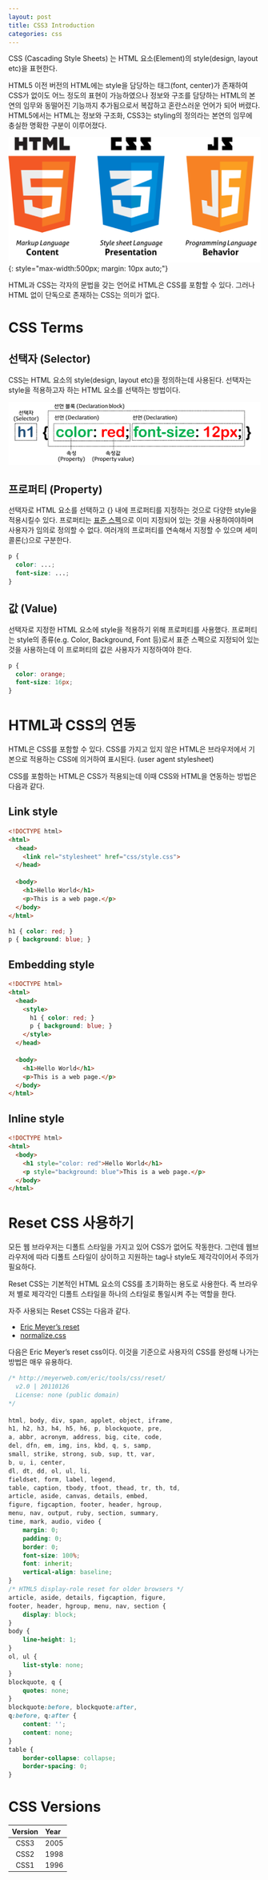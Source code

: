 ```yaml
---
layout: post
title: CSS3 Introduction
categories: css
---
```


CSS (Cascading Style Sheets) 는 HTML 요소(Element)의 style(design, layout etc)을 표현한다.

HTML5 이전 버전의 HTML에는 style을 담당하는 태그(font, center)가 존재하여 CSS가 없이도 어느 정도의 표현이 가능하였으나 정보와 구조를 담당하는 HTML의 본연의 임무와 동떨어진 기능까지 추가됨으로서 복잡하고 혼란스러운 언어가 되어 버렸다. HTML5에서는 HTML는 정보와 구조화, CSS3는 styling의 정의라는 본연의 임무에 충실한 명확한 구분이 이루어졌다.

![html5](/img/html5.png)
{: style="max-width:500px; margin: 10px auto;"}

HTML과 CSS는 각자의 문법을 갖는 언어로 HTML은 CSS를 포함할 수 있다. 그러나 HTML 없이 단독으로 존재하는 CSS는 의미가 없다.

# CSS Terms

## 선택자 (Selector)

CSS는 HTML 요소의 style(design, layout etc)을 정의하는데 사용된다. 선택자는 style을 적용하고자 하는 HTML 요소를 선택하는 방법이다.

![css selector](/img/css-syntax.png)

## 프로퍼티 (Property)

선택자로 HTML 요소를 선택하고 {} 내에 프로퍼티를 지정하는 것으로 다양한 style을 적용시킬수 있다. 프로퍼티는 [표준 스펙](https://www.w3.org/community/webed/wiki/CSS/Properties)으로 이미 지정되어 있는 것을 사용하여야하며 사용자가 임의로 정의할 수 없다. 여러개의 프로퍼티를 연속해서 지정할 수 있으며 세미콜론(;)으로 구분한다.

```css
p {
  color: ...;
  font-size: ...;
}
```

## 값 (Value)

선택자로 지정한 HTML 요소에 style을 적용하기 위해 프로퍼티를 사용했다. 프로퍼티는 style의 종류(e.g. Color, Background, Font 등)로서 표준 스펙으로 지정되어 있는 것을 사용하는데 이 프로퍼티의 값은 사용자가 지정하여야 한다.

```css
p {
  color: orange;
  font-size: 16px;
}
```

# HTML과 CSS의 연동

HTML은 CSS를 포함할 수 있다. CSS를 가지고 있지 않은 HTML은 브라우저에서 기본으로 적용하는 CSS에 의거하여 표시된다. (user agent stylesheet)

CSS를 포함하는 HTML은 CSS가 적용되는데 이때 CSS와 HTML을 연동하는 방법은 다음과 같다.

## Link style

```html
<!DOCTYPE html>
<html>
  <head>
    <link rel="stylesheet" href="css/style.css">
  </head>

  <body>
    <h1>Hello World</h1>
    <p>This is a web page.</p>
  </body>
</html>
```

```css
h1 { color: red; }
p { background: blue; }
```

## Embedding style

```html
<!DOCTYPE html>
<html>
  <head>
    <style>
      h1 { color: red; }
      p { background: blue; }
    </style>
  </head>

  <body>
    <h1>Hello World</h1>
    <p>This is a web page.</p>
  </body>
</html>
```

## Inline style

```html
<!DOCTYPE html>
<html>
  <body>
    <h1 style="color: red">Hello World</h1>
    <p style="background: blue">This is a web page.</p>
  </body>
</html>
```

# Reset CSS 사용하기

모든 웹 브라우저는 디폴트 스타일을 가지고 있어 CSS가 없어도 작동한다. 그런데 웹브라우저에 따라 디폴트 스타일이 상이하고 지원하는 tag나 style도 제각각이어서 주의가 필요하다.

Reset CSS는 기본적인 HTML 요소의 CSS를 초기화하는 용도로 사용한다. 즉 브라우저 별로 제각각인 디폴트 스타일을 하나의 스타일로 통일시켜 주는 역할을 한다.

자주 사용되는 Reset CSS는 다음과 같다.

* [Eric Meyer’s reset](http://meyerweb.com/eric/tools/css/reset/)  
* [normalize.css](https://necolas.github.io/normalize.css/)  

다음은 Eric Meyer’s reset css이다. 이것을 기준으로 사용자의 CSS를 완성해 나가는 방법은 매우 유용하다.

```css
/* http://meyerweb.com/eric/tools/css/reset/
  v2.0 | 20110126
  License: none (public domain)
*/

html, body, div, span, applet, object, iframe,
h1, h2, h3, h4, h5, h6, p, blockquote, pre,
a, abbr, acronym, address, big, cite, code,
del, dfn, em, img, ins, kbd, q, s, samp,
small, strike, strong, sub, sup, tt, var,
b, u, i, center,
dl, dt, dd, ol, ul, li,
fieldset, form, label, legend,
table, caption, tbody, tfoot, thead, tr, th, td,
article, aside, canvas, details, embed,
figure, figcaption, footer, header, hgroup,
menu, nav, output, ruby, section, summary,
time, mark, audio, video {
	margin: 0;
	padding: 0;
	border: 0;
	font-size: 100%;
	font: inherit;
	vertical-align: baseline;
}
/* HTML5 display-role reset for older browsers */
article, aside, details, figcaption, figure,
footer, header, hgroup, menu, nav, section {
	display: block;
}
body {
	line-height: 1;
}
ol, ul {
	list-style: none;
}
blockquote, q {
	quotes: none;
}
blockquote:before, blockquote:after,
q:before, q:after {
	content: '';
	content: none;
}
table {
	border-collapse: collapse;
	border-spacing: 0;
}
```

# CSS Versions

| Version	    | Year     |
| :---------: |:---------|
| CSS3        | 2005
| CSS2	      | 1998
| CSS1        | 1996
